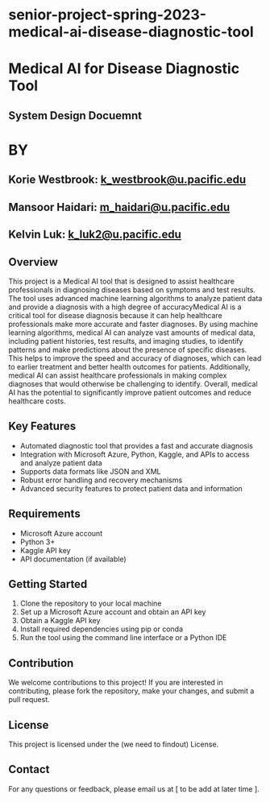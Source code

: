 # senior-project-spring-2023-medical-ai-disease-diagnostic-tool

# Medical AI for Disease Diagnostic Tool

##        System Design Docuemnt 

#                   BY

## Korie Westbrook: k_westbrook@u.pacific.edu
## Mansoor Haidari: m_haidari@u.pacific.edu
## Kelvin Luk: k_luk2@u.pacific.edu

## Overview
 
This project is a Medical AI tool that is designed to assist healthcare professionals in diagnosing diseases based on symptoms and test results. The tool uses advanced machine learning algorithms to analyze patient data and provide a diagnosis with a high degree of accuracyMedical AI is a critical tool for disease diagnosis because it can help healthcare professionals make more accurate and faster diagnoses. By using machine learning algorithms, medical AI can analyze vast amounts of medical data, including patient histories, test results, and imaging studies, to identify patterns and make predictions about the presence of specific diseases. This helps to improve the speed and accuracy of diagnoses, which can lead to earlier treatment and better health outcomes for patients. Additionally, medical AI can assist healthcare professionals in making complex diagnoses that would otherwise be challenging to identify. Overall, medical AI has the potential to significantly improve patient outcomes and reduce healthcare costs. 

 ## Key Features
 
* Automated diagnostic tool that provides a fast and accurate diagnosis
* Integration with Microsoft Azure, Python, Kaggle, and APIs to access and analyze patient data
* Supports data formats like JSON and XML
* Robust error handling and recovery mechanisms
* Advanced security features to protect patient data and information

## Requirements

* Microsoft Azure account
* Python 3+
* Kaggle API key
* API documentation (if available)

## Getting Started
1. Clone the repository to your local machine
2. Set up a Microsoft Azure account and obtain an API key
3. Obtain a Kaggle API key
4. Install required dependencies using pip or conda
5. Run the tool using the command line interface or a Python IDE

## Contribution
We welcome contributions to this project! If you are interested in contributing, please fork
the repository, make your changes, and submit a pull request.

## License
This project is licensed under the (we need to findout) License.

## Contact
For any questions or feedback, please email us at [ to be add at later time ].

